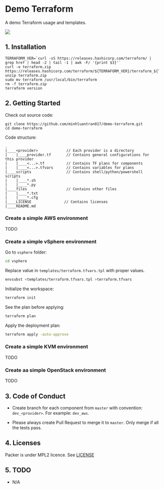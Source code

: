 # Demo Terraform
A demo Terraform usage and templates.

![](https://github.com/minhluantran017/demo-terraform/workflows/Check%20syntax/badge.svg)

## 1. Installation

```shell
TERRAFORM_VER=`curl -sS https://releases.hashicorp.com/terraform/ | grep href | head -2 | tail -1 | awk -F/ '{print $3}'`
curl -o terraform.zip https://releases.hashicorp.com/terraform/${TERRAFORM_VER}/terraform_${TERRAFORM_VER}_linux_amd64.zip
unzip terraform.zip
sudo mv terraform /usr/local/bin/terraform
rm -f terraform.zip
terraform version
```

## 2. Getting Started

Check out source code:
```shell
git clone https://github.com/minhluantran017/demo-terraform.git
cd demo-terraform
```

Code structure:
```shell
.
|____<provider>             // Each provider is a directory
|    |____provider.tf       // Contains general configurations for this provider
|    |____<...>.tf          // Contains TF plans for components
|    |____<...>.tfvars      // Contains variables for plans 
|____scripts                // Contains shell/python/powershell scripts
|    |____*.sh
|    |____*.py
|____files                  // Contains other files 
|    |____*.txt
|    |____*.cfg
|____LICENSE               // Contains licenses
|____README.md
```

### Create a simple AWS environment

TODO

### Create a simple vSphere environment

Go to `vsphere` folder:
```sh
cd vsphere
```

Replace value in `templates/terraform.tfvars.tpl` with proper values.
```sh
envsubst <templates/terraform.tfvars.tpl >terraform.tfvars
```

Initialize the workspace:
```sh
terraform init
```

See the plan before applying:
```sh
terraform plan
```

Apply the deployment plan:
```sh
terraform apply -auto-approve
```

### Create a simple KVM environment

TODO

### Create aa simple OpenStack environment

TODO

## 3. Code of Conduct

- Create branch for each component from `master` with convention: `dev_<provider>`.
For example: `dev_aws`.

- Please always create Pull Request to merge it to `master`. Only merge if all the tests pass.

## 4. Licenses

Packer is under MPL2 licence. See [LICENSE](LICENSE)

## 5. TODO

* N/A